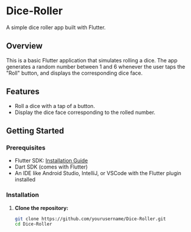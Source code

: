 # Dice-Roller

A simple dice roller app built with Flutter.

## Overview

This is a basic Flutter application that simulates rolling a dice. The app generates a random number between 1 and 6 whenever the user taps the "Roll" button, and displays the corresponding dice face.

## Features

- Roll a dice with a tap of a button.
- Display the dice face corresponding to the rolled number.

## Getting Started

### Prerequisites

- Flutter SDK: [Installation Guide](https://flutter.dev/docs/get-started/install)
- Dart SDK (comes with Flutter)
- An IDE like Android Studio, IntelliJ, or VSCode with the Flutter plugin installed

### Installation

1. **Clone the repository:**
   ```bash
   git clone https://github.com/yourusername/Dice-Roller.git
   cd Dice-Roller

